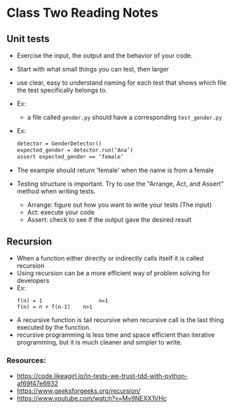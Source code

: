 # Class Two Reading Notes

## Unit tests

- Exercise the input, the output and the behavior of your code.
- Start with what small things you can test, then larger
- use clear, easy to understand naming for each test that shows which file the test specifically belongs to.
- Ex: 
    - a file called ```gender.py``` should have a corresponding ```test_gender.py```
- Ex:

    ``` def test_should_return_female_when_the_name_is_from_female_gender():
    detector = GenderDetector()
    expected_gender = detector.run(‘Ana’)
    assert expected_gender == ‘female’

- The example should return 'female' when the name is from a female
- Testing structure is important. Try to use the "Arrange, Act, and Assert" method when writing tests.
    - Arrange: figure out how you want to write your tests (The input)
    - Act: execute your code
    - Assert: check to see if the output gave the desired result

## Recursion

- When a function either directly or indirectly calls itself it is called recursion
- Using recursion can be a more efficient way of problem solving for developers
- Ex:
    ``` 
    f(n) = 1                  n=1
    f(n) = n + f(n-1)    n>1 
- A recursive function is tail recursive when recursive call is the last thing executed by the function.
- recursive programming is less time and space efficient than iterative programming, but it is much cleaner and simpler to write.

### Resources:

- https://code.likeagirl.io/in-tests-we-trust-tdd-with-python-af69f47e6932 
- https://www.geeksforgeeks.org/recursion/ 
- https://www.youtube.com/watch?v=Mv9NEXX1VHc 
